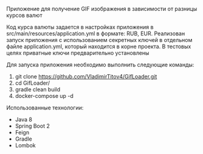 Приложение для получение GIF изображения в зависимости от разницы курсов валют 

Код курса валюты задается в настройках приложения в src/main/resources/application.yml в формате: RUB, EUR.
Реализован запуск приложения с использованием секретных ключей в отдельном файле application.yml, который находится в корне проекта. 
В тестовых целях приватные ключи предварительно установлены  

Для запуска приложения необходимо выполнить следующие команды:

1. git clone https://github.com/VladimirTitov4/GifLoader.git
2. cd GifLoader/
3. gradle clean build
4. docker-compose up -d

Использованные технологии:
- Java 8
- Spring Boot 2
- Feign
- Gradle
- Lombok
